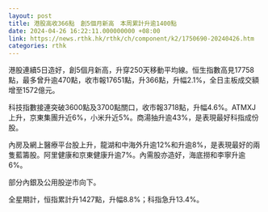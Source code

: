 ```yaml
---
layout: post
title: 港股高收366點　創5個月新高　本周累計升逾1400點
date: 2024-04-26 16:22:11.000000000 +08:00
link: https://news.rthk.hk/rthk/ch/component/k2/1750690-20240426.htm
categories: rthk
---
```


港股連續5日造好，創5個月新高，升穿250天移動平均線。恒生指數高見17758點，最多曾升逾470點，收市報17651點，升366點，升幅2.1%，全日主板成交額增至1572億元。

科技指數接連突破3600點及3700點關口，收市報3718點，升幅4.6%。ATMXJ上升，京東集團升近6%，小米升近5%。商湯抽升逾43%，是表現最好科指成份股。

內房及網上醫療平台股上升，龍湖和中海外升逾12%和升逾8%，是表現最好的兩隻藍籌股。阿里健康和京東健康升逾7%。內需股亦造好，海底撈和李寧升逾6%。

部分內銀及公用股逆市向下。

全星期計，恒指累計升1427點，升幅8.8%；科指急升13.4%。
